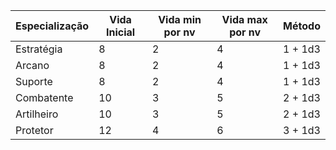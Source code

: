 
| Especialização | Vida Inicial | Vida min por nv | Vida max por nv | Método  |
| -------------- | ------------ | --------------- | --------------- | ------- |
| Estratégia     | 8            | 2               | 4               | 1 + 1d3 |
| Arcano         | 8            | 2               | 4               | 1 + 1d3 |
| Suporte        | 8            | 2               | 4               | 1 + 1d3 |
| Combatente     | 10           | 3               | 5               | 2 + 1d3 |
| Artilheiro     | 10           | 3               | 5               | 2 + 1d3 |
| Protetor       | 12           | 4               | 6               | 3 + 1d3 |
